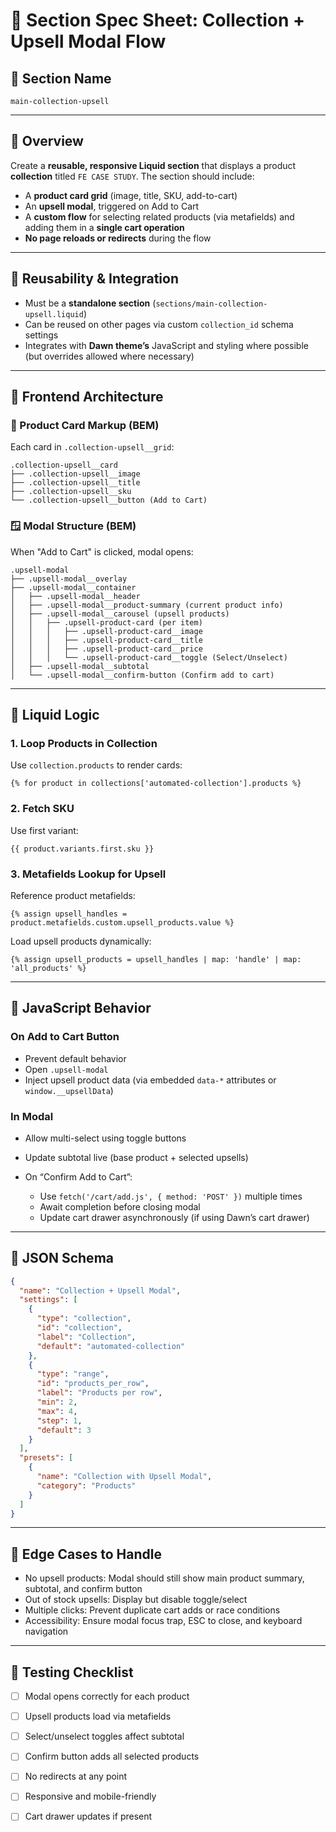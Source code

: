# 🧩 Section Spec Sheet: Collection + Upsell Modal Flow

## 📛 Section Name

`main-collection-upsell`

---

## 📝 Overview

Create a **reusable, responsive Liquid section** that displays a product **collection** titled `FE CASE STUDY`. The section should include:

* A **product card grid** (image, title, SKU, add-to-cart)
* An **upsell modal**, triggered on Add to Cart
* A **custom flow** for selecting related products (via metafields) and adding them in a **single cart operation**
* **No page reloads or redirects** during the flow

---

## 🔁 Reusability & Integration

* Must be a **standalone section** (`sections/main-collection-upsell.liquid`)
* Can be reused on other pages via custom `collection_id` schema settings
* Integrates with **Dawn theme’s** JavaScript and styling where possible (but overrides allowed where necessary)

---

## 🧱 Frontend Architecture

### 🧩 Product Card Markup (BEM)

Each card in `.collection-upsell__grid`:

```text
.collection-upsell__card
├── .collection-upsell__image
├── .collection-upsell__title
├── .collection-upsell__sku
└── .collection-upsell__button (Add to Cart)
```

### 🪟 Modal Structure (BEM)

When "Add to Cart" is clicked, modal opens:

```text
.upsell-modal
├── .upsell-modal__overlay
├── .upsell-modal__container
│   ├── .upsell-modal__header
│   ├── .upsell-modal__product-summary (current product info)
│   ├── .upsell-modal__carousel (upsell products)
│   │   ├── .upsell-product-card (per item)
│   │   │   ├── .upsell-product-card__image
│   │   │   ├── .upsell-product-card__title
│   │   │   ├── .upsell-product-card__price
│   │   │   └── .upsell-product-card__toggle (Select/Unselect)
│   ├── .upsell-modal__subtotal
│   └── .upsell-modal__confirm-button (Confirm add to cart)
```

---

## 🧠 Liquid Logic

### 1. **Loop Products in Collection**

Use `collection.products` to render cards:

```liquid
{% for product in collections['automated-collection'].products %}
```

### 2. **Fetch SKU**

Use first variant:

```liquid
{{ product.variants.first.sku }}
```

### 3. **Metafields Lookup for Upsell**

Reference product metafields:

```liquid
{% assign upsell_handles = product.metafields.custom.upsell_products.value %}
```

Load upsell products dynamically:

```liquid
{% assign upsell_products = upsell_handles | map: 'handle' | map: 'all_products' %}
```

---

## 🔌 JavaScript Behavior

### On Add to Cart Button

* Prevent default behavior
* Open `.upsell-modal`
* Inject upsell product data (via embedded `data-*` attributes or `window.__upsellData`)

### In Modal

* Allow multi-select using toggle buttons
* Update subtotal live (base product + selected upsells)
* On “Confirm Add to Cart”:

  * Use `fetch('/cart/add.js', { method: 'POST' })` multiple times
  * Await completion before closing modal
  * Update cart drawer asynchronously (if using Dawn’s cart drawer)

---

## 🧰 JSON Schema

```json
{
  "name": "Collection + Upsell Modal",
  "settings": [
    {
      "type": "collection",
      "id": "collection",
      "label": "Collection",
      "default": "automated-collection"
    },
    {
      "type": "range",
      "id": "products_per_row",
      "label": "Products per row",
      "min": 2,
      "max": 4,
      "step": 1,
      "default": 3
    }
  ],
  "presets": [
    {
      "name": "Collection with Upsell Modal",
      "category": "Products"
    }
  ]
}
```

---

## 🎯 Edge Cases to Handle

* No upsell products: Modal should still show main product summary, subtotal, and confirm button
* Out of stock upsells: Display but disable toggle/select
* Multiple clicks: Prevent duplicate cart adds or race conditions
* Accessibility: Ensure modal focus trap, ESC to close, and keyboard navigation

---

## 🧪 Testing Checklist

* [ ] Modal opens correctly for each product
* [ ] Upsell products load via metafields
* [ ] Select/unselect toggles affect subtotal
* [ ] Confirm button adds all selected products
* [ ] No redirects at any point
* [ ] Responsive and mobile-friendly
* [ ] Cart drawer updates if present


